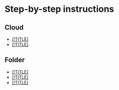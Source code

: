 # Step-by-step instructions

## Cloud

- [[!TITLE]](cloud/set-access-bindings.md)
- [[!TITLE]](cloud/switch-cloud.md)

## Folder

- [[!TITLE]](folder/create.md)
- [[!TITLE]](folder/update.md)
- [[!TITLE]](folder/set-access-bindings.md)

